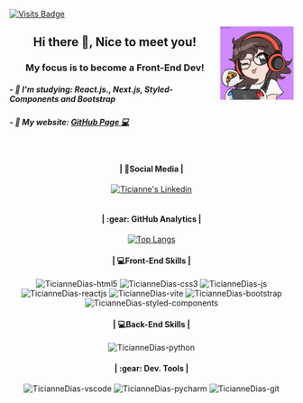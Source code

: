 [![Visits Badge](https://badges.pufler.dev/visits/TicianneDias/TicianneDias)](https://badges.pufler.dev)

<img align="right" alt="TicianneDias-img" src="image.png" style="width:130px;">
<h2 align="center"> Hi there 👋, Nice to meet you!</h2>
<h3 align="center"> My focus is to become a Front-End Dev! </h3>
<h5 align="left">- 🌱 I'm studying: React.js., Next.js, Styled-Components and Bootstrap </h5>
<h5 align="left">- 📝 My website: <a href='https://ticiannedias.github.io/'> GitHub Page 💻</a></h5>
<br>

<div align="center">
  <h4>| 📱Social Media | </h4>
  <a href="https://www.linkedin.com/in/ticiannedias" target="_blank" ><img src="https://img.shields.io/badge/LinkedIn-0077B5?style=for-the-badge&logo=linkedin&logoColor=white" alt="Ticianne's Linkedin" ></a>
</div>
<br>

<div align="center">
  <h4>| :gear:&nbsp;GitHub Analytics |</h4>
  
[![Top Langs](https://github-readme-stats.vercel.app/api/top-langs/?username=TicianneDias&layout=compact&theme=dracula)](https://github.com/anuraghazra/github-readme-stats)

</div>

<div style="display: inline_block" align="center">
  <h4>| 💻Front-End Skills |</h4>
  <img alt="TicianneDias-html5" src="https://cdn.jsdelivr.net/gh/devicons/devicon/icons/html5/html5-plain-wordmark.svg" style="width:50px;">
  <img alt="TicianneDias-css3" src="https://cdn.jsdelivr.net/gh/devicons/devicon/icons/css3/css3-plain-wordmark.svg" style="width:50px;">
  <img alt="TicianneDias-js" src="https://cdn.jsdelivr.net/gh/devicons/devicon/icons/javascript/javascript-plain.svg" style="width:50px;">
  <img alt="TicianneDias-reactjs" src="https://cdn.jsdelivr.net/gh/devicons/devicon/icons/react/react-original-wordmark.svg" style="width:50px;">
  <img alt="TicianneDias-vite" src="https://vitejs.dev/logo.svg" style="width:50px;">
  <img alt="TicianneDias-bootstrap" src="https://cdn.jsdelivr.net/gh/devicons/devicon/icons/bootstrap/bootstrap-plain-wordmark.svg" style="width:50px;">
  <img alt="TicianneDias-styled-components" src="https://mf.gallerycdn.vsassets.io/extensions/mf/vscode-styled-components/0.2.2/1539329679846/Microsoft.VisualStudio.Services.Icons.Default" style="width:50px;">
</div> 

<div align="center">
  <h4>| 💻Back-End Skills |</h4>
  <img alt="TicianneDias-python" src="https://cdn.jsdelivr.net/gh/devicons/devicon/icons/python/python-original-wordmark.svg" style="width:50px;">
</div>

<div style="display: inline_block" align="center">
  <h4>| :gear:&nbsp;Dev. Tools |</h4>
  <img alt="TicianneDias-vscode" src="https://cdn.jsdelivr.net/gh/devicons/devicon/icons/vscode/vscode-original-wordmark.svg" style="width:50px;">
  <img alt="TicianneDias-pycharm" src="https://upload.wikimedia.org/wikipedia/commons/thumb/1/1d/PyCharm_Icon.svg/1024px-PyCharm_Icon.svg.png" style="width:50px;">
  <img alt="TicianneDias-git" src="https://cdn.jsdelivr.net/gh/devicons/devicon/icons/git/git-plain-wordmark.svg" style="width:60px;">
</div> 
